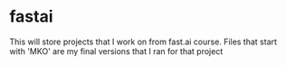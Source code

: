 # fastai
This will store projects that I work on from fast.ai course. 
Files that start with 'MKO' are my final versions that I ran for that project
